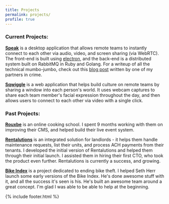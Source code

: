 ```yaml
---
title: Projects
permalink: projects/
profile: true
---
```


### Current Projects:

**[Speak](http://speak.io/)** is a desktop application that allows remote teams to instantly connect to each other via audio, video, and screen sharing (via WebRTC). The front-end is built using [electron](http://electron.atom.io), and the back-end is a distributed system built on RabbitMQ in Ruby and Golang. For a writeup of all the technical mumbo-jumbo, check out this [blog post](http://blog.speak.io/how-we-use-microservices-and-event-sourcing-to-instantly-connect-calls/) written by one of my partners in crime.

**[Sqwiggle](http://www.sqwiggle.com/)** is a web application that helps build culture on remote teams by sharing a window into each person's world. It uses webcam captures to share each team member's facial expression throughout the day, and then allows users to connect to each other via video with a single click.

### Past Projects:
**[Rouxbe](http://rouxbe.com/)** is an online cooking school. I spent 9 months working with them on improving their CMS, and helped build their live event system.

**[Rentalutions](http://www.rentalutions.com/)** is an integrated solution for landlords - it helps them handle maintenance requests, list their units, and process ACH payments from their tenants. I developed the initial version of Rentalutions and helped them through their initial launch. I assisted them in hiring their first CTO, who took the product even further. Rentalutions is currently a success, and growing.

**[Bike Index](https://bikeindex.org/)** is a project dedicated to ending bike theft. I helped Seth Herr launch some early versions of the Bike Index. He's done awesome stuff with it, and all the success it's seen is his. He's built an awesome team around a great concept. I'm glad I was able to be able to help at the beginning.

{% include footer.html %}